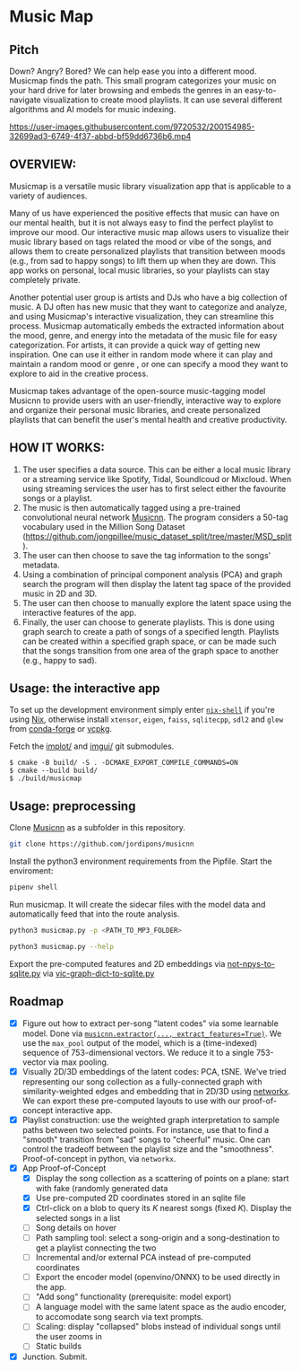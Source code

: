 # Music Map

## Pitch

Down? Angry? Bored? We can help ease you into a different mood. Musicmap finds the path. 
This small program categorizes your music on your hard drive for later browsing and embeds the genres in an easy-to-navigate visualization to create mood playlists.
It can use several different algorithms and AI models for music indexing.



https://user-images.githubusercontent.com/9720532/200154985-32699ad3-6749-4f37-abbd-bf59dd6736b6.mp4



## OVERVIEW:

Musicmap is a versatile music library visualization app that is applicable to a variety of audiences. 

Many of us have experienced the positive effects that music can have on our mental health, but it is not always easy to find the perfect playlist to improve our mood. Our interactive music map allows users to visualize their music library based on tags related the mood or vibe of the songs, and allows them to create personalized playlists that transition between moods (e.g., from sad to happy songs) to lift them up when they are down. This app works on personal, local music libraries, so your playlists can stay completely private. 

Another potential user group is artists and DJs who have a big collection of music. A DJ often has new music that they want to categorize and analyze, and using Musicmap's interactive visualization, they can streamline this process. Musicmap automatically embeds the extracted information about the mood, genre, and energy into the metadata of the music file for easy categorization. For artists, it can provide a quick way of getting new inspiration. One can use it either in random mode where it can play and maintain a random mood or genre , or one can specify a mood they want to explore to aid in the creative process.

Musicmap takes advantage of the open-source music-tagging model Musicnn to provide users with an user-friendly, interactive way to explore and organize their personal music libraries, and create personalized playlists that can benefit the user's mental health and creative productivity. 

## HOW IT WORKS: 

1. The user specifies a data source. This can be either a local music library or a streaming service like Spotify, Tidal, Soundlcoud or Mixcloud. When using streaming services the user has to first select either the favourite songs or a playlist.
2. The music is then automatically tagged using a pre-trained convolutional neural network [Musicnn](https://github.com/jordipons/musicnn). The program considers a 50-tag vocabulary used in the Million Song Dataset (https://github.com/jongpillee/music_dataset_split/tree/master/MSD_split). 
3. The user can then choose to save the tag information to the songs' metadata. 
4.  Using a combination of principal component analysis (PCA) and graph search the program will then display the latent tag space of the provided music in 2D and 3D.
5. The user can then choose to manually explore the latent space using the interactive features of the app. 
6. Finally, the user can choose to generate playlists. This is done using graph search to create a path of songs of a specified length. Playlists can be created within a specified graph space, or  can be made  such that the songs transition from one area of the graph space to another (e.g., happy to sad). 

## Usage: the interactive app

To set up the development environment simply enter [`nix-shell`](./shell.nix)
if you're using [Nix](https://github.com/NixOS/nix),
otherwise install `xtensor`, `eigen`, `faiss`, `sqlitecpp`, `sdl2` and `glew`
from [conda-forge](https://mamba.readthedocs.io/en/latest/user_guide/micromamba.html)
or [vcpkg](https://github.com/microsoft/vcpkg).

Fetch the [implot/](./implot) and [imgui/](./imgui) git submodules.

```console
$ cmake -B build/ -S . -DCMAKE_EXPORT_COMPILE_COMMANDS=ON
$ cmake --build build/
$ ./build/musicmap
```

## Usage: preprocessing

Clone [Musicnn](https://github.com/jordipons/musicnn) as a subfolder in this repository. 

```bash
git clone https://github.com/jordipons/musicnn
```

Install the python3 environment requirements from the Pipfile.
Start the enviroment:

```bash
pipenv shell
```

Run musicmap. It will create the sidecar files with the model data and automatically feed that into the route analysis.

```bash
python3 musicmap.py -p <PATH_TO_MP3_FOLDER>
```

```bash
python3 musicmap.py --help
```

Export the pre-computed features and 2D embeddings
via [not-npys-to-sqlite.py](./not-npys-to-sqlite.py)
via [vic-graph-dict-to-sqlite.py](./vic-graph-dict-to-sqlite.py)


## Roadmap

- [x] Figure out how to extract per-song "latent codes" via some learnable model.
  Done via [`musicnn.extractor(..., extract_features=True)`](https://github.com/jordipons/musicnn/). 
  We use the `max_pool` output of the model, which is a (time-indexed) sequence of 753-dimensional vectors.
  We reduce it to a single 753-vector via max pooling.
- [x] Visually 2D/3D embeddings of the latent codes: PCA, tSNE. We've tried representing our song collection as a fully-connected graph with similarity-weighted edges and embedding that in 2D/3D using [networkx](https://networkx.org/). We can export these pre-computed layouts to use with our proof-of-concept interactive app.
- [x] Playlist construction: use the weighted graph interpretation to sample paths between two selected points. For instance, use that to find a "smooth" transition from "sad" songs to "cheerful" music. One can control the tradeoff between the playlist size and the "smoothness". Proof-of-concept in python, via `networkx`.
- [x] App Proof-of-Concept
    - [x] Display the song collection as a scattering of points on a plane: start with fake (randomly generated data
    - [x] Use pre-computed 2D coordinates stored in an sqlite file
    - [x] Ctrl-click on a blob to query its $K$ nearest songs (fixed $K$). Display the selected songs in a list
    - [ ] Song details on hover
    - [ ] Path sampling tool: select a song-origin and a song-destination to get a playlist connecting the two
    - [ ] Incremental and/or external PCA instead of pre-computed coordinates
    - [ ] Export the encoder model (openvino/ONNX) to be used directly in the app.
    - [ ] "Add song" functionality (prerequisite: model export)
    - [ ] A language model with the same latent space as the audio encoder, to
      accomodate song search via text prompts.
    - [ ] Scaling: display "collapsed" blobs instead of individual songs until
      the user zooms in
    - [ ] Static builds
- [x] Junction. Submit.
